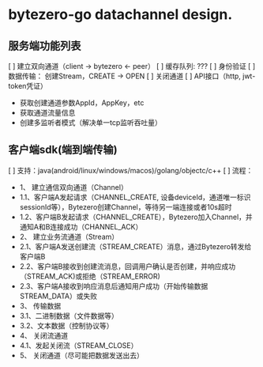 

# bytezero-go datachannel design.

## 服务端功能列表
[ ] 建立双向通道（client -> bytezero <- peer）
[ ] 缓存队列: ???
[ ] 身份验证
[ ] 数据传输： 创建Stream，CREATE -> OPEN
[ ] 关闭通道
[ ] API接口（http, jwt-token凭证）
- 获取创建通道参数AppId，AppKey，etc
- 获取通道流量信息
- 创建多监听者模式（解决单一tcp监听吞吐量）


## 客户端sdk(端到端传输)
[ ] 支持：java(android/linux/windows/macos)/golang/objectc/c++
[ ] 流程：
- 1、 建立通信双向通道（Channel）
- 1.1、客户端A发起请求（CHANNEL_CREATE, 设备deviceId，通道唯一标识sessionId等），Bytezero创建Channel，等待另一端连接或者10s超时
- 1.2、客户端B发起请求（CHANNEL_CREATE），Bytezero加入Channel，并通知A和B连接成功（CHANNEL_ACK）
- 2、 建立业务流通道（Stream）
- 2.1、客户端A发送创建流（STREAM_CREATE）消息，通过Bytezero转发给客户端B
- 2.2、客户端B接收到创建流消息，回调用户确认是否创建，并响应成功（STREAM_ACK)或拒绝（STREAM_ERROR)
- 2.3、客户端A接收到响应消息后通知用户成功（开始传输数据STREAM_DATA）或失败
- 3、 传输数据
- 3.1、二进制数据（文件数据等）
- 3.2、文本数据（控制协议等）
- 4、 关闭流通道
- 4.1、发起关闭流（STREAM_CLOSE）
- 5、 关闭通道（尽可能把数据发送出去）








